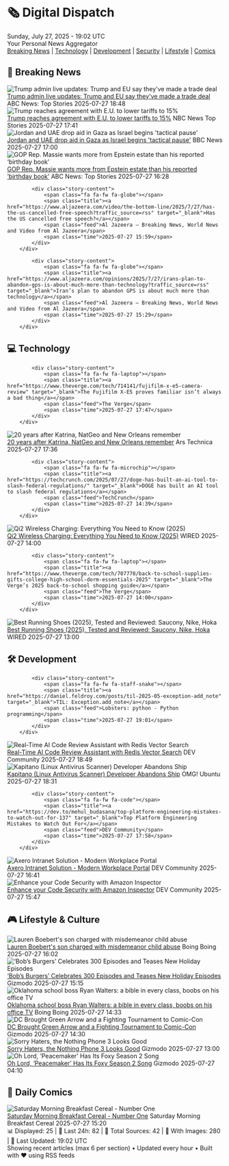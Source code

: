 <!-- Processing 54 RSS feeds at 2025-07-27 19:01:53 UTC -->
<!-- Processing: Penny Arcade -->
<!-- Processing: Garfield -->
<!-- Processing: Dilbert -->
<!-- Processing: Cyanide & Happiness -->
<!-- Processing: Questionable Content -->
<!-- Processing: CNN Breaking News -->
<!-- Processing: BBC World News -->
<!-- Processing: Reuters Top News -->
<!-- Processing: Associated Press Breaking -->
<!-- Processing: ABC News Breaking -->
<!-- Processing: Ars Technica -->
<!-- Processing: O'Reilly Radar -->
<!-- Processing: WIRED -->
<!-- Processing: Lobsters Python -->
<!-- Processing: Dev.to -->
<!-- Processing: StackOverflow Blog -->
<!-- Processing: It's FOSS -->
<!-- Processing: OMG! Ubuntu -->
<!-- Processing: DistroWatch -->
<!-- Processing: Red Hat Blog -->
<!-- Processing: GitHub Blog -->
<!-- Processing: Coding Horror -->
<!-- Processing: The Pragmatic Engineer -->
<!-- Processing: Lifehacker -->
<!-- Processing: Schneier on Security -->
<!-- Generated 4 new posts out of 25 feeds processed -->
<div class="newspaper-header">
    <h1 class="newspaper-title">🗞️ Digital Dispatch</h1>
    <div class="newspaper-date">Sunday, July 27, 2025 - 19:02 UTC</div>
    <div class="newspaper-subtitle">Your Personal News Aggregator</div>
</div>

<div class="newspaper-nav">
    <a href="#breaking">Breaking News</a> |
    <a href="#tech">Technology</a> |
    <a href="#dev">Development</a> |
    <a href="#security">Security</a> |
    <a href="#lifestyle">Lifestyle</a> |
    <a href="#webcomics">Comics</a>
</div>

<div class="news-section breaking-news" id="breaking">
<h2 class="section-header">🚨 Breaking News</h2>
<div class="stories-container">
<div class="story">
            <img src="https://s.abcnews.com/images/Politics/trump-von-der-leyen-deal_1753639276050_hpMain_4x3t_384.jpg" alt="Trump admin live updates: Trump and EU say they&#x27;ve made a trade deal" class="story-image" loading="lazy" onerror="this.style.display='none'">
            <div class="story-content">
                <span class="fa fa-fw fa-tv"></span>
                <span class="title"><a href="https://abcnews.go.com/Politics/live-updates/trump-admin-live-updates/?id=123918735" target="_blank">Trump admin live updates: Trump and EU say they&#x27;ve made a trade deal</a></span>
                <span class="feed">ABC News: Top Stories</span>
                <span class="time">2025-07-27 18:48</span>
            </div>
        </div>
<div class="story">
            <img src="https://media-cldnry.s-nbcnews.com/image/upload/t_fit_1500w/rockcms/2025-07/250711-germany-port-european-tariffs-se-515p-ec686c.jpg" alt="Trump reaches agreement with E.U. to lower tariffs to 15%" class="story-image" loading="lazy" onerror="this.style.display='none'">
            <div class="story-content">
                <span class="fa fa-fw fa-broadcast-tower"></span>
                <span class="title"><a href="https://www.nbcnews.com/business/business-news/us-european-union-trade-deal-tariff-rate-fifteen-percent-rcna218380" target="_blank">Trump reaches agreement with E.U. to lower tariffs to 15%</a></span>
                <span class="feed">NBC News Top Stories</span>
                <span class="time">2025-07-27 17:41</span>
            </div>
        </div>
<div class="story">
            <img src="https://ichef.bbci.co.uk/ace/standard/240/cpsprodpb/5187/live/78627ad0-6aff-11f0-8dbd-f3d32ebd3327.jpg" alt="Jordan and UAE drop aid in Gaza as Israel begins &#x27;tactical pause&#x27;" class="story-image" loading="lazy" onerror="this.style.display='none'">
            <div class="story-content">
                <span class="fa fa-fw fa-earth-americas"></span>
                <span class="title"><a href="https://www.bbc.com/news/articles/ckgj270grkxo" target="_blank">Jordan and UAE drop aid in Gaza as Israel begins &#x27;tactical pause&#x27;</a></span>
                <span class="feed">BBC News</span>
                <span class="time">2025-07-27 17:00</span>
            </div>
        </div>
<div class="story">
            <img src="https://s.abcnews.com/images/Politics/TW-MASSIE-KHANNA2-20250727_1753627118756_hpMain_4x3t_384.jpeg" alt="GOP Rep. Massie wants more from Epstein estate than his reported ‘birthday book’" class="story-image" loading="lazy" onerror="this.style.display='none'">
            <div class="story-content">
                <span class="fa fa-fw fa-tv"></span>
                <span class="title"><a href="https://abcnews.go.com/Politics/gop-rep-massie-epstein-estate-reported-birthday-book/story?id=124112485" target="_blank">GOP Rep. Massie wants more from Epstein estate than his reported ‘birthday book’</a></span>
                <span class="feed">ABC News: Top Stories</span>
                <span class="time">2025-07-27 16:28</span>
            </div>
        </div>
<div class="story">
            
            <div class="story-content">
                <span class="fa fa-fw fa-globe"></span>
                <span class="title"><a href="https://www.aljazeera.com/video/the-bottom-line/2025/7/27/has-the-us-cancelled-free-speech?traffic_source=rss" target="_blank">Has the US cancelled free speech?</a></span>
                <span class="feed">Al Jazeera – Breaking News, World News and Video from Al Jazeera</span>
                <span class="time">2025-07-27 15:59</span>
            </div>
        </div>
<div class="story">
            
            <div class="story-content">
                <span class="fa fa-fw fa-globe"></span>
                <span class="title"><a href="https://www.aljazeera.com/opinions/2025/7/27/irans-plan-to-abandon-gps-is-about-much-more-than-technology?traffic_source=rss" target="_blank">Iran’s plan to abandon GPS is about much more than technology</a></span>
                <span class="feed">Al Jazeera – Breaking News, World News and Video from Al Jazeera</span>
                <span class="time">2025-07-27 15:29</span>
            </div>
        </div>
</div>
</div>
<div class="news-section tech-news" id="tech">
<h2 class="section-header">💻 Technology</h2>
<div class="stories-container">
<div class="story">
            
            <div class="story-content">
                <span class="fa fa-fw fa-laptop"></span>
                <span class="title"><a href="https://www.theverge.com/tech/714141/fujifilm-x-e5-camera-review" target="_blank">The Fujifilm X-E5 proves familiar isn’t always a bad thing</a></span>
                <span class="feed">The Verge</span>
                <span class="time">2025-07-27 17:47</span>
            </div>
        </div>
<div class="story">
            <img src="https://cdn.arstechnica.net/wp-content/uploads/2025/07/katrina10-500x500-1753213243.jpg" alt="20 years after Katrina, NatGeo and New Orleans remember" class="story-image" loading="lazy" onerror="this.style.display='none'">
            <div class="story-content">
                <span class="fa fa-fw fa-cog"></span>
                <span class="title"><a href="https://arstechnica.com/science/2025/07/20-years-after-katrina-natgeo-and-new-orleans-remember/" target="_blank">20 years after Katrina, NatGeo and New Orleans remember</a></span>
                <span class="feed">Ars Technica</span>
                <span class="time">2025-07-27 17:36</span>
            </div>
        </div>
<div class="story">
            
            <div class="story-content">
                <span class="fa fa-fw fa-microchip"></span>
                <span class="title"><a href="https://techcrunch.com/2025/07/27/doge-has-built-an-ai-tool-to-slash-federal-regulations/" target="_blank">DOGE has built an AI tool to slash federal regulations</a></span>
                <span class="feed">TechCrunch</span>
                <span class="time">2025-07-27 14:39</span>
            </div>
        </div>
<div class="story">
            <img src="https://media.wired.com/photos/688420d3d4153348a217c6ab/master/pass/What-is-Qi-2-Charging-Gear.png" alt="Qi2 Wireless Charging: Everything You Need to Know (2025)" class="story-image" loading="lazy" onerror="this.style.display='none'">
            <div class="story-content">
                <span class="fa fa-fw fa-bolt"></span>
                <span class="title"><a href="https://www.wired.com/story/what-is-qi2-wireless-charging/" target="_blank">Qi2 Wireless Charging: Everything You Need to Know (2025)</a></span>
                <span class="feed">WIRED</span>
                <span class="time">2025-07-27 14:00</span>
            </div>
        </div>
<div class="story">
            
            <div class="story-content">
                <span class="fa fa-fw fa-laptop"></span>
                <span class="title"><a href="https://www.theverge.com/tech/707770/back-to-school-supplies-gifts-college-high-school-dorm-essentials-2025" target="_blank">The Verge’s 2025 back-to-school shopping guide</a></span>
                <span class="feed">The Verge</span>
                <span class="time">2025-07-27 14:00</span>
            </div>
        </div>
<div class="story">
            <img src="https://media.wired.com/photos/6884625679d4a8e16b1b14ed/master/pass/The%20Best%20Running%20Shoes.png" alt="Best Running Shoes (2025), Tested and Reviewed: Saucony, Nike, Hoka" class="story-image" loading="lazy" onerror="this.style.display='none'">
            <div class="story-content">
                <span class="fa fa-fw fa-bolt"></span>
                <span class="title"><a href="https://www.wired.com/gallery/best-running-shoes/" target="_blank">Best Running Shoes (2025), Tested and Reviewed: Saucony, Nike, Hoka</a></span>
                <span class="feed">WIRED</span>
                <span class="time">2025-07-27 13:00</span>
            </div>
        </div>
</div>
</div>
<div class="news-section dev-news" id="dev">
<h2 class="section-header">🛠️ Development</h2>
<div class="stories-container">
<div class="story">
            
            <div class="story-content">
                <span class="fa fa-fw fa-staff-snake"></span>
                <span class="title"><a href="https://daniel.feldroy.com/posts/til-2025-05-exception-add_note" target="_blank">TIL: Exception.add_note</a></span>
                <span class="feed">Lobsters: python - Python programming</span>
                <span class="time">2025-07-27 19:01</span>
            </div>
        </div>
<div class="story">
            <img src="https://media2.dev.to/dynamic/image/width=800%2Cheight=%2Cfit=scale-down%2Cgravity=auto%2Cformat=auto/https%3A%2F%2Fimages.unsplash.com%2Fphoto-1461749280684-dccba630e2f6%3Fw%3D800%26h%3D400%26fit%3Dcrop" alt="Real-Time AI Code Review Assistant with Redis Vector Search" class="story-image" loading="lazy" onerror="this.style.display='none'">
            <div class="story-content">
                <span class="fa fa-fw fa-code"></span>
                <span class="title"><a href="https://dev.to/ai_agi/real-time-ai-code-review-assistant-with-redis-vector-search-56an" target="_blank">Real-Time AI Code Review Assistant with Redis Vector Search</a></span>
                <span class="feed">DEV Community</span>
                <span class="time">2025-07-27 18:49</span>
            </div>
        </div>
<div class="story">
            <img src="https://i0.wp.com/www.omgubuntu.co.uk/wp-content/uploads/2025/06/Kapitano-ClamAV-Linux.jpg?resize=406%2C232&amp;ssl=1" alt="Kapitano (Linux Antivirus Scanner) Developer Abandons Ship" class="story-image" loading="lazy" onerror="this.style.display='none'">
            <div class="story-content">
                <span class="fa fa-fw fa-ubuntu"></span>
                <span class="title"><a href="https://www.omgubuntu.co.uk/2025/07/kapitano-linux-antivirus-abandoned-by-dev" target="_blank">Kapitano (Linux Antivirus Scanner) Developer Abandons Ship</a></span>
                <span class="feed">OMG! Ubuntu</span>
                <span class="time">2025-07-27 18:31</span>
            </div>
        </div>
<div class="story">
            
            <div class="story-content">
                <span class="fa fa-fw fa-code"></span>
                <span class="title"><a href="https://dev.to/mehul_budasana/top-platform-engineering-mistakes-to-watch-out-for-137" target="_blank">Top Platform Engineering Mistakes to Watch Out For</a></span>
                <span class="feed">DEV Community</span>
                <span class="time">2025-07-27 17:58</span>
            </div>
        </div>
<div class="story">
            <img src="https://media2.dev.to/dynamic/image/width=800%2Cheight=%2Cfit=scale-down%2Cgravity=auto%2Cformat=auto/https%3A%2F%2Fdev-to-uploads.s3.amazonaws.com%2Fuploads%2Farticles%2Fhao6yi5ab4yz5vfsj5t2.jpg" alt="Axero Intranet Solution - Modern Workplace Portal" class="story-image" loading="lazy" onerror="this.style.display='none'">
            <div class="story-content">
                <span class="fa fa-fw fa-code"></span>
                <span class="title"><a href="https://dev.to/agihtaws_581/axero-intranet-solution-modern-workplace-portal-46gi" target="_blank">Axero Intranet Solution - Modern Workplace Portal</a></span>
                <span class="feed">DEV Community</span>
                <span class="time">2025-07-27 16:41</span>
            </div>
        </div>
<div class="story">
            <img src="https://media2.dev.to/dynamic/image/width=800%2Cheight=%2Cfit=scale-down%2Cgravity=auto%2Cformat=auto/https%3A%2F%2Fdev-to-uploads.s3.amazonaws.com%2Fuploads%2Farticles%2Fdtsfkyo90302xcdrv580.png" alt="Enhance your Code Security with Amazon Inspector" class="story-image" loading="lazy" onerror="this.style.display='none'">
            <div class="story-content">
                <span class="fa fa-fw fa-code"></span>
                <span class="title"><a href="https://dev.to/aws-builders/enhance-your-code-security-with-amazon-inspector-45no" target="_blank">Enhance your Code Security with Amazon Inspector</a></span>
                <span class="feed">DEV Community</span>
                <span class="time">2025-07-27 15:47</span>
            </div>
        </div>
</div>
</div>
<div class="news-section lifestyle-news" id="lifestyle">
<h2 class="section-header">🎮 Lifestyle & Culture</h2>
<div class="stories-container">
<div class="story">
            <img src="https://i0.wp.com/boingboing.net/wp-content/uploads/2025/07/The-Boeberts_2C-in-various-mugshots-provided-by-Co.jpg?fit=1080%2C658&amp;quality=60&amp;ssl=1" alt="Lauren Boebert&#x27;s son charged with misdemeanor child abuse" class="story-image" loading="lazy" onerror="this.style.display='none'">
            <div class="story-content">
                <span class="fa fa-fw fa-arrow-right"></span>
                <span class="title"><a href="https://boingboing.net/2025/07/27/lauren-boeberts-son-charged-with-misdemeanor-child-abuse.html" target="_blank">Lauren Boebert&#x27;s son charged with misdemeanor child abuse</a></span>
                <span class="feed">Boing Boing</span>
                <span class="time">2025-07-27 16:02</span>
            </div>
        </div>
<div class="story">
            <img src="https://gizmodo.com/app/uploads/2025/07/bobsburgers.jpg" alt="‘Bob’s Burgers’ Celebrates 300 Episodes and Teases New Holiday Episodes" class="story-image" loading="lazy" onerror="this.style.display='none'">
            <div class="story-content">
                <span class="fa fa-fw fa-computer"></span>
                <span class="title"><a href="https://gizmodo.com/sdcc-2025-bobs-burgers-episode-300-holiday-specials-2000635111" target="_blank">‘Bob’s Burgers’ Celebrates 300 Episodes and Teases New Holiday Episodes</a></span>
                <span class="feed">Gizmodo</span>
                <span class="time">2025-07-27 15:15</span>
            </div>
        </div>
<div class="story">
            <img src="https://i0.wp.com/boingboing.net/wp-content/uploads/2025/07/Ryan-Walters-smirking-at-a-public-hearing.-.jpg?fit=1080%2C610&amp;quality=60&amp;ssl=1" alt="Oklahoma school boss Ryan Walters: a bible in every class, boobs on his office TV" class="story-image" loading="lazy" onerror="this.style.display='none'">
            <div class="story-content">
                <span class="fa fa-fw fa-arrow-right"></span>
                <span class="title"><a href="https://boingboing.net/2025/07/27/oklahoma-school-boss-ryan-walters-a-bible-in-every-class-boobs-on-his-office-tv.html" target="_blank">Oklahoma school boss Ryan Walters: a bible in every class, boobs on his office TV</a></span>
                <span class="feed">Boing Boing</span>
                <span class="time">2025-07-27 14:33</span>
            </div>
        </div>
<div class="story">
            <img src="https://gizmodo.com/app/uploads/2025/07/dcko-sdcc.jpg" alt="DC Brought Green Arrow and a Fighting Tournament to Comic-Con" class="story-image" loading="lazy" onerror="this.style.display='none'">
            <div class="story-content">
                <span class="fa fa-fw fa-computer"></span>
                <span class="title"><a href="https://gizmodo.com/dc-ko-absolute-green-arrow-sdcc-2000634564" target="_blank">DC Brought Green Arrow and a Fighting Tournament to Comic-Con</a></span>
                <span class="feed">Gizmodo</span>
                <span class="time">2025-07-27 14:30</span>
            </div>
        </div>
<div class="story">
            <img src="https://gizmodo.com/app/uploads/2025/07/250514_Arbok_PF_White_Fade_16x9.jpg" alt="Sorry Haters, the Nothing Phone 3 Looks Good" class="story-image" loading="lazy" onerror="this.style.display='none'">
            <div class="story-content">
                <span class="fa fa-fw fa-computer"></span>
                <span class="title"><a href="https://gizmodo.com/sorry-haters-the-nothing-phone-3-looks-good-2000632631" target="_blank">Sorry Haters, the Nothing Phone 3 Looks Good</a></span>
                <span class="feed">Gizmodo</span>
                <span class="time">2025-07-27 13:00</span>
            </div>
        </div>
<div class="story">
            <img src="https://gizmodo.com/app/uploads/2025/07/peacemaker-s2sdcc.jpg" alt="Oh Lord, ‘Peacemaker’ Has Its Foxy Season 2 Song" class="story-image" loading="lazy" onerror="this.style.display='none'">
            <div class="story-content">
                <span class="fa fa-fw fa-computer"></span>
                <span class="title"><a href="https://gizmodo.com/peacemaker-season-2-song-sdcc-2000635182" target="_blank">Oh Lord, ‘Peacemaker’ Has Its Foxy Season 2 Song</a></span>
                <span class="feed">Gizmodo</span>
                <span class="time">2025-07-27 04:10</span>
            </div>
        </div>
</div>
</div>
<div class="news-section webcomics-section" id="webcomics">
<h2 class="section-header">🎨 Daily Comics</h2>
<div class="stories-container">
<div class="story">
            <img src="https://www.smbc-comics.com/comics/1753229771-20250709.png" alt="Saturday Morning Breakfast Cereal - Number One" class="story-image" loading="lazy" onerror="this.style.display='none'">
            <div class="story-content">
                <span class="fa fa-fw fa-smile"></span>
                <span class="title"><a href="https://www.smbc-comics.com/comic/number-one" target="_blank">Saturday Morning Breakfast Cereal - Number One</a></span>
                <span class="feed">Saturday Morning Breakfast Cereal</span>
                <span class="time">2025-07-27 15:20</span>
            </div>
        </div>
</div>
</div>

<div class="newspaper-footer">
    <div class="stats">
        📊 Displayed: 25 | 📅 Last 24h: 82 | 📡 Total Sources: 42 | 📸 With Images: 280 |
        🔄 Last Updated: 19:02 UTC
    </div>
    <div class="footer-note">
        Showing recent articles (max 6 per section) • Updated every hour • Built with ❤️ using RSS feeds
    </div>
</div>
